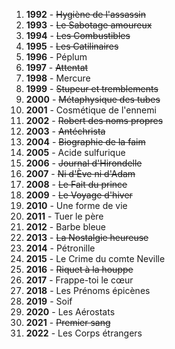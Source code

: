1. **1992** - ~~Hygiène de l'assassin~~
2. **1993** - ~~Le Sabotage amoureux~~
3. **1994** - ~~Les Combustibles~~
4. **1995** - ~~Les Catilinaires~~
5. **1996** - Péplum
6. **1997** - ~~Attentat~~
7. **1998** - Mercure
8. **1999** - ~~Stupeur et tremblements~~
9. **2000** - ~~Métaphysique des tubes~~
10. **2001** - Cosmétique de l'ennemi
11. **2002** - ~~Robert des noms propres~~
12. **2003** - ~~Antéchrista~~
13. **2004** - ~~Biographie de la faim~~
14. **2005** - Acide sulfurique
15. **2006** - ~~Journal d'Hirondelle~~
16. **2007** - ~~Ni d'Ève ni d'Adam~~
17. **2008** - ~~Le Fait du prince~~
18. **2009** - ~~Le Voyage d'hiver~~
19. **2010** - Une forme de vie
20. **2011** - Tuer le père
21. **2012** - Barbe bleue
22. **2013** - ~~La Nostalgie heureuse~~
23. **2014** - Pétronille
24. **2015** - Le Crime du comte Neville
25. **2016** - ~~Riquet à la houppe~~
26. **2017** - Frappe-toi le cœur
27. **2018** - Les Prénoms épicènes
28. **2019** - Soif
29. **2020** - Les Aérostats
30. **2021** - ~~Premier sang~~
31. **2022** - Les Corps étrangers
